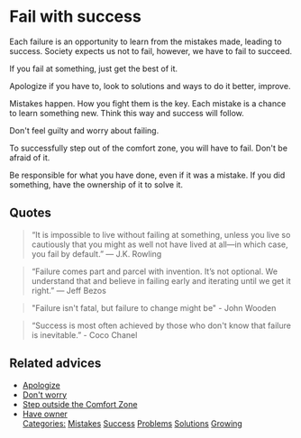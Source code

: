 # Fail with success

Each failure is an opportunity to learn from the mistakes made, leading to success. Society expects us not to fail, however, we have to fail to succeed.
 
If you fail at something, just get the best of it.
 
Apologize if you have to, look to solutions and ways to do it better, improve.
 
Mistakes happen. How you fight them is the key. Each mistake is a chance to learn something new. Think this way and success will follow.
 
Don't feel guilty and worry about failing.
 
To successfully step out of the comfort zone, you will have to fail. Don't be afraid of it.
 
Be responsible for what you have done, even if it was a mistake. If you did something, have the ownership of it to solve it.

## Quotes

> “It is impossible to live without failing at something, unless you live so cautiously that you might as well not have lived at all—in which case, you fail by default.” ― J.K. Rowling

> “Failure comes part and parcel with invention. It’s not optional. We understand that and believe in failing early and iterating until we get it right.” ― Jeff Bezos

> "Failure isn't fatal, but failure to change might be" - John Wooden

> “Success is most often achieved by those who don't know that failure is inevitable.” - Coco Chanel

## Related advices

- [Apologize](../Apologize/index.md)
- [Don't worry](../Don't%20worry/index.md)
- [Step outside the Comfort Zone](../Step%20outside%20the%20Comfort%20Zone/index.md)
- [Have owner](../Have%20ownership%20of%20what%20you%20do/index.md)
<br/>[Categories:](../Categories/index.md) [Mistakes](../Categories/Mistakes.md) [Success](../Categories/Success.md) [Problems](../Categories/Problems.md) [Solutions](../Categories/Solutions.md) [Growing](../Categories/Growing.md)